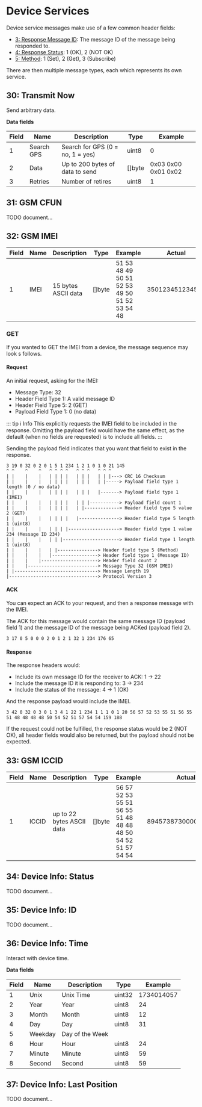<script setup>
import GenerateConsts from '../../../components/GenerateConsts.vue'
</script>

# Device Services

Device service messages make use of a few common header fields:

- [3: Response Message ID](./../headers#_3-response-message-id): The message ID of the message being responded to.
- [4: Response Status](./../headers#_4-response-status): 1 (OK), 2 (NOT OK)
- [5: Method](./../headers#_5-method): 1 (Set), 2 (Get), 3 (Subscribe)

There are then multiple message types, each which represents its own service.

## 30: Transmit Now

Send arbitrary data.

**Data fields**

| Field | Name       | Description                      | Type   | Example |
| ----- | ---------- | -------------------------------- | ------ | ------- |
| 1     | Search GPS | Search for GPS (0 = no, 1 = yes) | uint8  | 0       |
| 2     | Data       | Up to 200 bytes of data to send  | []byte | 0x03 0x00 0x01 0x02 |
| 3     | Retries    | Number of retires                | uint8  | 1 |
<!-- Priority -->

## 31: GSM CFUN

TODO document...

## 32: GSM IMEI

<!-- <GenerateConsts :prefix="'MH_'" :enumName="'MyEnum'" :dataPath="'messages/32/data'"/> -->

| Field | Name       | Description                      | Type   | Example | Actual |
| ----- | ---------- | -------------------------------- | ------ | ------- | - |
| 1     | IMEI | 15 bytes ASCII data | []byte  | 51 53 48 49 50 51 52 53 49 50 51 52 53 54 48 | 350123451234560 |

### GET

If you wanted to GET the IMEI from a device, the message sequence may look s follows.

#### Request

An initial request, asking for the IMEI:
 - Message Type: 32
 - Header Field Type 1: A valid message ID
 - Header Field Type 5: 2 (GET)
 - Payload Field Type 1: 0 (no data)

::: tip ℹ️ Info
This explicitly requests the IMEI field to be included in the response. Omitting the payload field would have the same effect, as the default (when no fields are requested) is to include all fields.
:::

Sending the payload field indicates that you want that field to exist in the response.

```
3 19 0 32 0 2 0 1 5 1 234 1 2 1 0 1 0 21 145
^ ^    ^    ^   ^ ^ ^ ^   ^ ^ ^   ^ ^ ^
| |    |    |   | | | |   | | |   | | |---> CRC 16 Checksum
| |    |    |   | | | |   | | |   | |-----> Payload field type 1 length (0 / no data)
| |    |    |   | | | |   | | |   |-------> Payload field type 1 (IMEI)
| |    |    |   | | | |   | | |-----------> Payload field count 1
| |    |    |   | | | |   | |-------------> Header field type 5 value 2 (GET)
| |    |    |   | | | |   |---------------> Header field type 5 length 1 (uint8)
| |    |    |   | | | |-------------------> Header field type 1 value 234 (Message ID 234)
| |    |    |   | | |---------------------> Header field type 1 length 1 (uint8)
| |    |    |   | |---------------> Header field type 5 (Method)
| |    |    |   |-----------------> Header field type 1 (Message ID)
| |    |    |---------------------> Header field count 2
| |    |--------------------------> Message Type 32 (GSM IMEI)
| |-------------------------------> Message Length 19
|---------------------------------> Protocol Version 3
```

#### ACK

You can expect an ACK to your request, and then a response message with the IMEI.

The ACK for this message would contain the same message ID (payload field 1) and the message ID of the message being ACKed (payload field 2).

`3 17 0 5 0 0 0 2 0 1 2 1 32 1 234 176 65`

#### Response

The response headers would:
 - Include its own message ID for the receiver to ACK: 1 -> 22
 - Include the message ID it is responding to: 3 -> 234
 - Include the status of the message: 4 -> 1 (OK)

And the response payload would include the IMEI.

`3 42 0 32 0 3 0 1 3 4 1 22 1 234 1 1 1 0 1 20 56 57 52 53 55 51 56 55 51 48 48 48 48 50 54 52 51 57 54 54 159 188`

If the request could not be fulfilled, the response status would be 2 (NOT OK), all header fields would also be returned, but the payload should not be expected.


## 33: GSM ICCID

| Field | Name       | Description                      | Type   | Example | Actual |
| ----- | ---------- | -------------------------------- | ------ | ------- | - |
| 1     | ICCID | up to 22 bytes ASCII data | []byte  | 56 57 52 53 55 51 56 55 51 48 48 48 48 50 54 52 51 57 54 54  | 89457387300002643966 |

## 34: Device Info: Status

TODO document...

## 35: Device Info: ID

TODO document...

## 36: Device Info: Time

Interact with device time.

**Data fields**

| Field | Name     | Description       | Type | Example |
| ----- | -------- | ----------------- | ---- | ---- |
| 1     | Unix     | Unix Time         | uint32 | 1734014057 |
| 2     | Year     | Year              | uint8 | 24 |
| 3     | Month    | Month             | uint8 | 12 |
| 4     | Day      | Day               | uint8 | 31 |
| 5     | Weekday  | Day of the Week   | | |
| 6     | Hour     | Hour              | uint8 | 24 |
| 7     | Minute   | Minute            | uint8 | 59 |
| 8     | Second   | Second            | uint8 | 59 |

<!-- TODO, should year be a full year instead of just 24...?! -->

## 37: Device Info: Last Position

TODO document...
